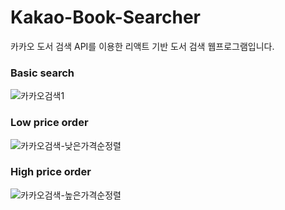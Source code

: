 # Kakao-Book-Searcher
카카오 도서 검색 API를 이용한 리액트 기반 도서 검색 웹프로그램입니다.

### Basic search
![카카오검색1](https://user-images.githubusercontent.com/77450463/156946632-5a29e296-853c-4564-8f3f-2480424b1836.gif)

### Low price order
![카카오검색-낮은가격순정렬](https://user-images.githubusercontent.com/77450463/156946656-0f7fbccc-6b1f-4ed1-8744-5396f6899b86.gif)

### High price order
![카카오검색-높은가격순정렬](https://user-images.githubusercontent.com/77450463/156946659-dd8abb09-ad6d-493f-a5ac-4878f6ae4b97.gif)
